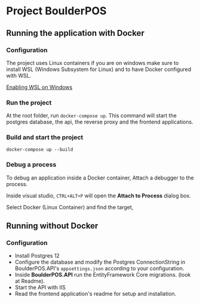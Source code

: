 # Project BoulderPOS

## Running the application with Docker

### Configuration
The project uses Linux containers if you are on windows make sure to install WSL (Windows Subsystem for Linux) and to have Docker configured with WSL.

[Enabling WSL on Windows](https://docs.microsoft.com/en-us/windows/wsl/install-win10)

### Run the project
At the root folder, run `docker-compose up`.
This command will start the postgres database, the api, the reverse proxy and the frontend applications.

### Build and start the project
`docker-compose up --build`

### Debug a process
To debug an application inside a Docker container, Attach a debugger to the process.

Inside visual studio, `CTRL+ALT+P` will open the **Attach to Process** dialog box.

Select Docker (Linux Container) and find the target,


## Running without Docker

### Configuration 

+ Install Postgres 12
+ Configure the database and modify the Postgres ConnectionString in BoulderPOS.API's `appsettings.json` according to your configuration.
+ Inside **BoulderPOS.API** run the EntityFramework Core migrations. (look at Readme).
+ Start the API with IIS
+ Read the frontend application's readme for setup and installation.
